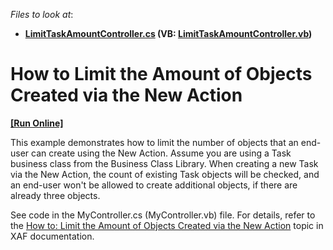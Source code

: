 <!-- default file list -->
*Files to look at*:

* **[LimitTaskAmountController.cs](./CS/HowToLimitAmountOfObjectsCreatedViaNewAction.Module/LimitTaskAmountController.cs) (VB: [LimitTaskAmountController.vb](./VB/HowToLimitAmountOfObjectsCreatedViaNewAction.Module/LimitTaskAmountController.vb))**
<!-- default file list end -->
# How to Limit the Amount of Objects Created via the New Action
<!-- run online -->
**[[Run Online]](https://codecentral.devexpress.com/e239)**
<!-- run online end -->


<p>This example demonstrates how to limit the number of objects that an end-user can create using the New Action. Assume you are using a Task business class from the Business Class Library. When creating a new Task via the New Action, the count of existing Task objects will be checked, and an end-user won't be allowed to create additional objects, if there are already three objects.</p><p>See code in the MyController.cs (MyController.vb) file. For details, refer to the <a href="http://documentation.devexpress.com/#Xaf/CustomDocument2913">How to: Limit the Amount of Objects Created via the New Action</a> topic in XAF documentation.</p>

<br/>



